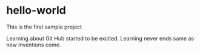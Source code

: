 # hello-world
This is the first sample project

Learning about Git Hub started to be excited.
Learning never ends same as new inventions come.
